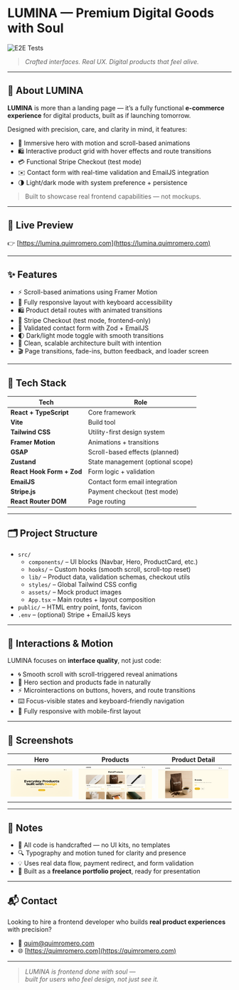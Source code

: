 # LUMINA — Premium Digital Goods with Soul

![E2E Tests](https://github.com/quim-romero/lumina/actions/workflows/ci.yml/badge.svg)

> _Crafted interfaces. Real UX. Digital products that feel alive._

---

## 🧭 About LUMINA

**LUMINA** is more than a landing page — it’s a fully functional **e-commerce experience** for digital products, built as if launching tomorrow.

Designed with precision, care, and clarity in mind, it features:
- 🎨 Immersive hero with motion and scroll-based animations
- 🛍️ Interactive product grid with hover effects and route transitions
- 💳 Functional Stripe Checkout (test mode)
- ✉️ Contact form with real-time validation and EmailJS integration
- 🌗 Light/dark mode with system preference + persistence

> Built to showcase real frontend capabilities — not mockups.

---

## 🚀 Live Preview

👉 [https://lumina.quimromero.com](https://lumina.quimromero.com)

---

## ✨ Features

- ⚡ Scroll-based animations using Framer Motion
- 🎯 Fully responsive layout with keyboard accessibility
- 🛍️ Product detail routes with animated transitions
- 💸 Stripe Checkout (test mode, frontend-only)
- 📩 Validated contact form with Zod + EmailJS
- 🌓 Dark/light mode toggle with smooth transitions
- 🧼 Clean, scalable architecture built with intention
- 🎬 Page transitions, fade-ins, button feedback, and loader screen

---

## 🧠 Tech Stack

| Tech                     | Role                              |
|--------------------------|-----------------------------------|
| **React + TypeScript**   | Core framework                    |
| **Vite**                 | Build tool                        |
| **Tailwind CSS**         | Utility-first design system       |
| **Framer Motion**        | Animations + transitions          |
| **GSAP**                 | Scroll-based effects (planned)    |
| **Zustand**              | State management (optional scope) |
| **React Hook Form + Zod**| Form logic + validation           |
| **EmailJS**              | Contact form email integration    |
| **Stripe.js**            | Payment checkout (test mode)      |
| **React Router DOM**     | Page routing                      |

---

## 🗂 Project Structure

- `src/`
  - `components/` – UI blocks (Navbar, Hero, ProductCard, etc.)
  - `hooks/` – Custom hooks (smooth scroll, scroll-top reset)
  - `lib/` – Product data, validation schemas, checkout utils
  - `styles/` – Global Tailwind CSS config
  - `assets/` – Mock product images
  - `App.tsx` – Main routes + layout composition
- `public/` – HTML entry point, fonts, favicon
- `.env` – (optional) Stripe + EmailJS keys

---

## 🧪 Interactions & Motion

LUMINA focuses on **interface quality**, not just code:
- 🌀 Smooth scroll with scroll-triggered reveal animations
- 🔄 Hero section and products fade in naturally
- ⚡ Microinteractions on buttons, hovers, and route transitions
- ⌨️ Focus-visible states and keyboard-friendly navigation
- 📱 Fully responsive with mobile-first layout

---

## 📸 Screenshots

| Hero | Products | Product Detail |
|------|----------|----------------|
| ![Hero](./screenshots/hero.png) | ![Grid](./screenshots/grid.png) | ![Detail](./screenshots/detail.png) |

---

## 🧩 Notes

- 🧠 All code is handcrafted — no UI kits, no templates
- 🔍 Typography and motion tuned for clarity and presence
- 💡 Uses real data flow, payment redirect, and form validation
- 🎯 Built as a **freelance portfolio project**, ready for presentation

---

## 📬 Contact

Looking to hire a frontend developer who builds **real product experiences** with precision?

- 📧 quim@quimromero.com  
- 🌐 [https://quimromero.com](https://quimromero.com)

---

> _LUMINA is frontend done with soul —  
> built for users who feel design, not just see it._
